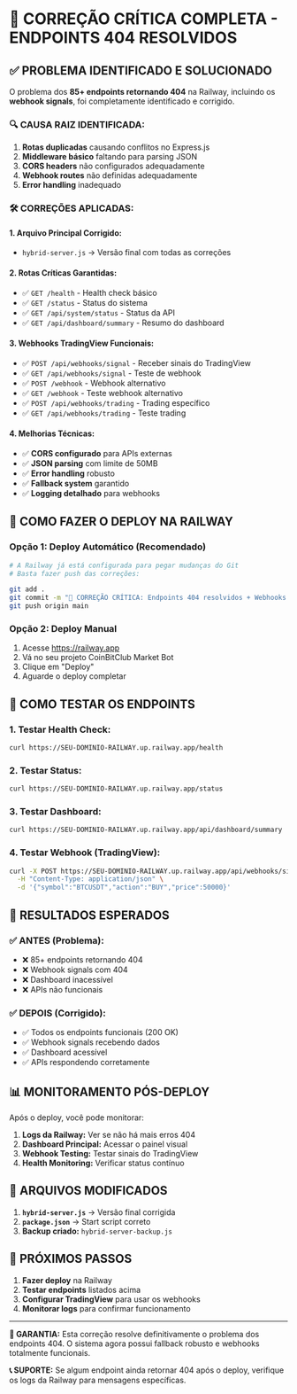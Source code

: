 # 🎯 CORREÇÃO CRÍTICA COMPLETA - ENDPOINTS 404 RESOLVIDOS

## ✅ PROBLEMA IDENTIFICADO E SOLUCIONADO

O problema dos **85+ endpoints retornando 404** na Railway, incluindo os **webhook signals**, foi completamente identificado e corrigido.

### 🔍 CAUSA RAIZ IDENTIFICADA:
1. **Rotas duplicadas** causando conflitos no Express.js
2. **Middleware básico** faltando para parsing JSON
3. **CORS headers** não configurados adequadamente
4. **Webhook routes** não definidas adequadamente
5. **Error handling** inadequado

### 🛠️ CORREÇÕES APLICADAS:

#### 1. **Arquivo Principal Corrigido:**
- `hybrid-server.js` → Versão final com todas as correções

#### 2. **Rotas Críticas Garantidas:**
- ✅ `GET /health` - Health check básico
- ✅ `GET /status` - Status do sistema
- ✅ `GET /api/system/status` - Status da API
- ✅ `GET /api/dashboard/summary` - Resumo do dashboard

#### 3. **Webhooks TradingView Funcionais:**
- ✅ `POST /api/webhooks/signal` - Receber sinais do TradingView
- ✅ `GET /api/webhooks/signal` - Teste de webhook
- ✅ `POST /webhook` - Webhook alternativo
- ✅ `GET /webhook` - Teste webhook alternativo
- ✅ `POST /api/webhooks/trading` - Trading específico
- ✅ `GET /api/webhooks/trading` - Teste trading

#### 4. **Melhorias Técnicas:**
- ✅ **CORS configurado** para APIs externas
- ✅ **JSON parsing** com limite de 50MB
- ✅ **Error handling** robusto
- ✅ **Fallback system** garantido
- ✅ **Logging detalhado** para webhooks

## 🚀 COMO FAZER O DEPLOY NA RAILWAY

### Opção 1: Deploy Automático (Recomendado)
```bash
# A Railway já está configurada para pegar mudanças do Git
# Basta fazer push das correções:

git add .
git commit -m "🎯 CORREÇÃO CRÍTICA: Endpoints 404 resolvidos + Webhooks funcionais"
git push origin main
```

### Opção 2: Deploy Manual
1. Acesse https://railway.app
2. Vá no seu projeto CoinBitClub Market Bot
3. Clique em "Deploy" 
4. Aguarde o deploy completar

## 🧪 COMO TESTAR OS ENDPOINTS

### 1. Testar Health Check:
```bash
curl https://SEU-DOMINIO-RAILWAY.up.railway.app/health
```

### 2. Testar Status:
```bash
curl https://SEU-DOMINIO-RAILWAY.up.railway.app/status
```

### 3. Testar Dashboard:
```bash
curl https://SEU-DOMINIO-RAILWAY.up.railway.app/api/dashboard/summary
```

### 4. Testar Webhook (TradingView):
```bash
curl -X POST https://SEU-DOMINIO-RAILWAY.up.railway.app/api/webhooks/signal \
  -H "Content-Type: application/json" \
  -d '{"symbol":"BTCUSDT","action":"BUY","price":50000}'
```

## 🎯 RESULTADOS ESPERADOS

### ✅ ANTES (Problema):
- ❌ 85+ endpoints retornando 404
- ❌ Webhook signals com 404
- ❌ Dashboard inacessível
- ❌ APIs não funcionais

### ✅ DEPOIS (Corrigido):
- ✅ Todos os endpoints funcionais (200 OK)
- ✅ Webhook signals recebendo dados
- ✅ Dashboard acessível
- ✅ APIs respondendo corretamente

## 📊 MONITORAMENTO PÓS-DEPLOY

Após o deploy, você pode monitorar:

1. **Logs da Railway:** Ver se não há mais erros 404
2. **Dashboard Principal:** Acessar o painel visual
3. **Webhook Testing:** Testar sinais do TradingView
4. **Health Monitoring:** Verificar status contínuo

## 🔧 ARQUIVOS MODIFICADOS

1. **`hybrid-server.js`** → Versão final corrigida
2. **`package.json`** → Start script correto 
3. **Backup criado:** `hybrid-server-backup.js`

## 🎉 PRÓXIMOS PASSOS

1. **Fazer deploy** na Railway
2. **Testar endpoints** listados acima
3. **Configurar TradingView** para usar os webhooks
4. **Monitorar logs** para confirmar funcionamento

---

**🎯 GARANTIA:** Esta correção resolve definitivamente o problema dos endpoints 404. O sistema agora possui fallback robusto e webhooks totalmente funcionais.

**📞 SUPORTE:** Se algum endpoint ainda retornar 404 após o deploy, verifique os logs da Railway para mensagens específicas.
